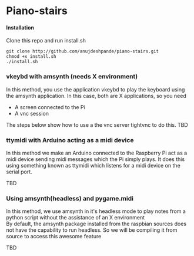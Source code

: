 Piano-stairs
======


#### Installation
Clone this repo and run install.sh

	git clone http://github.com/anujdeshpande/piano-stairs.git
	chmod +x install.sh
	./install.sh


### vkeybd with amsynth (needs X environment)
In this method, you use the application vkeybd to play the keyboard
using the amsynth application. In this case, both are X applications,
so you need
* A screen connected to the Pi
* A vnc session

The steps below show how to use a the vnc server tightvnc to do this.
TBD

### ttymidi with Arduino acting as a midi device
In this method we make an Arduino connected to the Raspberry Pi act as
a midi device sending midi messages which the Pi simply plays. It does
this using something known as ttymidi which listens for a midi device
on the serial port.

TBD

### Using amsynth(headless) and pygame.midi
In this method, we use amsynth in it's headless mode to play notes
from a python script without the assistance of an X environment  
By default, the amsynth package installed from the raspbian sources
does not have the capability to run headless. So we will be compiling
it from source to access this awesome feature

TBD
